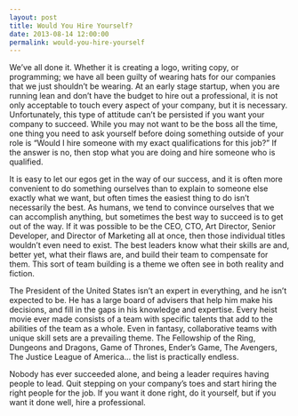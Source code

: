 ```yaml
---
layout: post
title: Would You Hire Yourself?
date: 2013-08-14 12:00:00
permalink: would-you-hire-yourself
---
```

We’ve all done it. Whether it is creating a logo, writing copy, or programming; we have all been guilty of wearing hats for our companies that we just shouldn’t be wearing. At an early stage startup, when you are running lean and don’t have the budget to hire out a professional, it is not only acceptable to touch every aspect of your company, but it is necessary. Unfortunately, this type of attitude can’t be persisted if you want your company to succeed. While you may not want to be the boss all the time, one thing you need to ask yourself before doing something outside of your role is “Would I hire someone with my exact qualifications for this job?” If the answer is no, then stop what you are doing and hire someone who is qualified.

It is easy to let our egos get in the way of our success, and it is often more convenient to do something ourselves than to explain to someone else exactly what we want, but often times the easiest thing to do isn’t necessarily the best. As humans, we tend to convince ourselves that we can accomplish anything, but sometimes the best way to succeed is to get out of the way. If it was possible to be the CEO, CTO, Art Director, Senior Developer, and Director of Marketing all at once, then those individual titles wouldn’t even need to exist. The best leaders know what their skills are and, better yet, what their flaws are, and build their team to compensate for them. This sort of team building is a theme we often see in both reality and fiction.

The President of the United States isn’t an expert in everything, and he isn’t expected to be. He has a large board of advisers that help him make his decisions, and fill in the gaps in his knowledge and expertise. Every heist movie ever made consists of a team with specific talents that add to the abilities of the team as a whole. Even in fantasy, collaborative teams with unique skill sets are a prevailing theme. The Fellowship of the Ring, Dungeons and Dragons, Game of Thrones, Ender’s Game, The Avengers, The Justice League of America… the list is practically endless.

Nobody has ever succeeded alone, and being a leader requires having people to lead. Quit stepping on your company’s toes and start hiring the right people for the job. If you want it done right, do it yourself, but if you want it done well, hire a professional.

